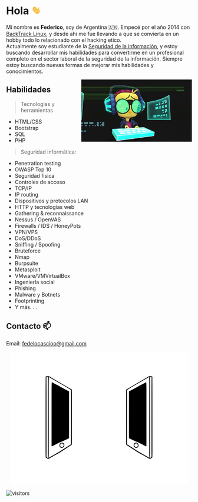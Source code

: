 # Hola <img src="https://github.com/legacysec/legacysec/blob/main/giphy.gif" width="25px">

Mi nombre es **Federico**, soy de Argentina :argentina:. Empecé por el año 2014 con [BackTrack Linux](https://es.wikipedia.org/wiki/BackTrack), y desde ahí me fue llevando a que se convierta en un hobby todo lo relacionado con el hacking etico.<br/>Actualmente soy estudiante de la [Seguridad de la información](https://es.wikipedia.org/wiki/Seguridad_de_la_informaci%C3%B3n), y estoy buscando desarrollar mis habilidades para convertirme en un profesional completo en el sector laboral de la seguridad de la información. Siempre estoy buscando nuevas formas de mejorar mis habilidades y conocimientos.

<img align='right' src="https://github.com/legacysec/legacysec/blob/main/giphy2.gif?raw=true" width="300" />

## Habilidades
>Tecnologias y herramientas
- HTML/CSS
- Bootstrap
- SQL
- PHP

>Seguridad informática:
- Penetration testing
- OWASP Top 10
- Seguridad fisica
- Controles de acceso
- TCP/IP
- IP routing
- Dispositivos y protocolos LAN
- HTTP y tecnologías web
- Gathering & reconnaissance
- Nessus / OpenVAS
- Firewalls / IDS / HoneyPots
- VPN/VPS
- DoS/DDoS
- Sniffing / Spoofing
- Bruteforce
- Nmap
- Burpsuite
- Metasploit
- VMware/VMVirtualBox
- Ingeniería social
- Phishing
- Malware y Botnets
- Footprinting
- Y más. . .

## Contacto 📫
Email: fedelocascioo@gmail.com

<p align="center">
        <img src="https://github.com/legacysec/legacysec/blob/main/connected.gif?raw=true" alt="Github Stats" />
</p>

![visitors](https://visitor-badge.glitch.me/badge?page_id=legacy111&left_color=green&right_color=red)
